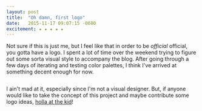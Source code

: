```yaml
---
layout: post
title:  "Oh damn, first logo"
date:   2015-11-17 09:07:15 -0600
excitement: ★ ★ ★ ★ ★
---
```


Not sure if this is just me, but I feel like that in order to be *official* official, you gotta have a logo. I spent a lot of time over the weekend trying to figure out some sorta visual style to accompany the blog. After going through a few days of iterating and testing color palettes, I think I've arrived at something decent enough for now.

 <img class="logo" src="https://raw.githubusercontent.com/rhymexdesign/rhymexdesign.github.io/master/_includes/images/rhyme_x_design_logo_grey.png" alt="">

 I ain't mad at it, especially since I'm not a visual designer. But, if anyone would like to take the concept of this project and maybe contribute some logo ideas, [holla at the kid](mailto:rhymexdesign@gmail.com)!